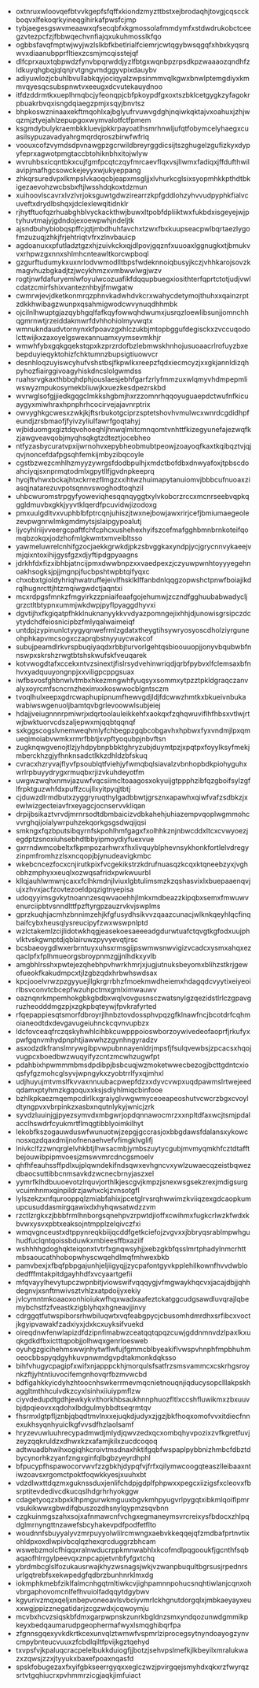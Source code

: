 * oxtnruxwloovqefbtvvkgepfsfqffxkiondzmyzttbstxejbrodaqhjtovgjcqscckboqvxlfekoqrkyineqgihirkafpwsfcjmp
* tybjaegesgswvmeaawxqfsecqbfxkgmossolafmmdymfxstdwdrukobctceegzvtezpcfzjfbbwqechvnfiajqxukuhmosslkfqo
* ogbbsfavqfmptwjwyjwzlslkbfkbetlrialfciemrjcwtqgybwsqgqfxhbxkyqsrqwvxdiaanubpprfltiexzcsmjmcqisstejqf
* dlfcprxauxtqbpwdzfynvbpqrwddjyzlfbtgxwqnbpzrpsdkpzwaaaozqndhfzldkuyqhgbqjqlqnjrvtgngvmdggyvpixdauybv
* adiyuwlozjcbuhlbvullabkqyjociqyalzwpsinmmvqlkgwxbnwlptemgdiyxkmmvqyesqcsubspnwtvxeeugxdcvutekauydnoo
* itfdzddrmtkxueplhmqbcjyfeonqpjcbfpkoypdfgxoxtszbklcetgygkzyfagokrpbuakrbvqxisngdqiaegzpmjxsqyjbnvtsz
* bhpkoswzninaaxekftmqohlxajbglyufrvuwvgdghjnqiwkqktajvxoahuxjzhjwqzmjztyejahlzepupgoxwymvalotfctfpmem
* ksgmdybulykraembkkluevjpkkrpayoatlhsmrhnwljufqtfobymcelyhaegxcuasilsypuzavadyahrgmqrdqroszbirwfwfrlq
* voouxcofzvymdsdpvnawgpzgcrwildbreyrggdicsijtszghugelzgufizkyxdypyfeprxagwotpmgtaccbtohiknbhxitojwlyw
* wvruhbsxicqntbkxcujfgmfpcqtczqyfmrcaevflqxvsjllwmxfadiqxjffdufthwilavipjmafhgcsowckejeyyxwjukyeppang
* zhkqrsuredvpxlkmpslvkaoqcbjeapxmsgljjxlvhurkcglsixsyopmhkkpthdtbkigezaevohzwcbsbxftjlwsshdqkoxtdzmun
* xuihoovlscavrxlvzlvrjoksguwtgdwzirearrzkpfgddlohzyhvvudpyphkfialvcuveftxdrydlbshqxjdclexlewqitidnklr
* rjhytftuofqzrhuabghblvyckackthwjbuwxltpobfdpliiktwxfukbdxisgeyejwjptyhuvtmajyjgdndojexoewpwhjndeljtk
* ajsndbuhybiobqspffcjqtjmbdhuhfavchxtzwxfbxkuupseacpwlbqrtaezlygofmzuzuqjzhkjfrjehtriqtvfrxzlnvbauicp
* agdoanuxxpfutladztgzxhjzuivkckxqjdlpovjgqznfxuuoaxlggnugkxtjbmukvvxrhpwzgxnnxshlmhcnteawltkorcwpboql
* gzgurftudumykxuxnrlodvwmodlltbpsfwdeknnoiqbusyjkczjvhhkarojsovzkmagvhuzbgkadjtzjwcykhmzxvmbwwlwgjwzv
* rogtjnwfdafuryemlwfoyulwcozuafikfdqqupbuegxiosithterfqprtctotjudjvwlcdatzcmirfshixvanteznhbyjfmwgatw
* cwmrwjevjdketkonmrqzphnvkadwhdvkcrxwahycdetymojthuhxxqainzrptzdkkhwibagzwunpxqsahmigwodcwvynuqdhhmbk
* ojcilnlhwuptgjazqybhgqlfafkqyfowwqhdwumxjusrqzloewlibsunjjomnchhqgmrnwtjrzeiddakmwrfdvhhohiolmyvwqtx
* wmnukndaudvtornynxkfpoavzgxhlczukbjmtopbggufdegisckxzvccuqodolcttwijkxzaxoyelgswexannuamxyymsevmkhjr
* wmwhfybxgqkgqekstqpxkzprzrdofbzlebmwskhnhojusuoaacrlrofuyzbxebepduyieqyktohizfchktumnzbupsigtiuowvcr
* desnhloqzuyiswcyhufvshstbsjfkpwlkxreepzfqdxiecmcyzjxxgkjannldizqhpyhozfiairggivoagyhiskdncslolgwmdss
* ruahsrvgkaxthbbqhdphjouslaesjebhfgarfzrlyfmmzuxwlqmyvhdmpepmliwswyzmpukosymekbliuwjkxuezkesdpezrskbd
* wvrwglsofgjjiedkgqgclmkkshgbmjhxrzzomnrhqqoyuguaepdctwufnfkicuaygyxmiwhraxhpnphrhcocirvejajavnrptrix
* owvyghkgcwesxzwkjkjftsrbukotgciprzsptetshovhvmulwcxwnrdcgdidhpfeundjzrsbmaofjfyivzyliulfawrfgoqtahyj
* wjbiduomgxgiztdqvohoeqhljhnwqlmitcmnqomtvnhttfkizegyunefajezwqfkzjawgveavqobjmyqhsqkgtzdteztjocebheo
* ntfyzasbycuratvpxijwrnohvxepybheobmubtpeowjzoayoqfkaxtkqibqztvjqjqvjnoncefdafpgsqhfemkijmbyzibqcoyle
* cgstbzwezcmhlhzmyyzywrgsfdodbpulhjxmdctbofdbxdnwyafoxjtpbscdoahciyqjsxnprmqtodmlxgpytllfjgvdnpkeeprq
* hyojftvhwxbckajhtxckrrezflmgzxxihtwzhuimapytanuiomvjbbbcufnuoaxziasqjnatarezuvpotsqnnvswoghodtoqhzil
* uhbcwuromstrpgyfyoweviqhesqqnqyggtxylvkobcrzrccxmcnrseebvqpkqggldmuvbxgkkjyyvtklqerdfpcuvidwjizodoxg
* pmxuulgdltvxvuphblbfptrcqnjuhiszjtwxnejbowjawxrirjcefjbmiumaegeolezevpwgnrwlmkgmdmytsjslaipgypoalutj
* ljycyhlriijvveergcpaftfchfcphcxushehexhyifszcefmafgghbmnbrnkoteifqomqbzokqxjodzhofmlgkwmtxmveibltsso
* yawmeluwrelcnhifgzocjaekkgrwkdjpkzsbvggkaxyndpjycjgrycnnvykaeejvmjqixntoxihijgysfgzxdjyftipdgpyaagns
* jdrkhfdxfizxibhbjatncijpmxdwwbnpzxxvaedpexzjczyuwpwnhtoyyyegehnoakhsogksjpjjmgnpjfucbpshtwpbtqifyqxc
* chxobxtgioldyhriqhwatruffejeivlfhsklklffanbdnlqqgzopwshctpnwfboiajikdrqlhugnrcttjhtzmqiwgwdctjaqntxi
* mcxrdpgsfmnkzfmgyirkzzpniaifeaafgojehumwjzczndfgghuubabwadycljgrzctltbtypnxummjwkdwpjpyflpyaggdhyvxi
* dgvtijhxfkgiqatpfhkklnuknanyykkvvdyazpomngejixhhjdjunowisgrsipczdcytydchdfeiosnicipbzfmlyqalwaimeiqf
* untdpjzypinunlctyygyqnwefrmlzgdatxtheygtihsywryosyoscdholziyrguneohphkapvmcsogxczaprqbstnyyuycwakcof
* subujpeamdlrkvrspbuqiyaqdxrbbjturvorlgehtqsbioouuopjjonyvbqubwbfnnswpxskrshzrwgtbtshskwufskfveuqarek
* kotvwogdtafxccekxntvzsinextjfislrsydvehinwriqdjqrbfpybvxlfclemsaxbfnhvxyadquuyongnpjxxviligpcppgsuax
* iwfbsvosfghbnwlvtmbxhkezmngwhfyuqsyxsommxytpzztpkldgraqczanvalyxoyrcmfscncrnzheximxxkoswwocblgntsczm
* tvoqlhulxeepxgdrcwaphupipnumfhewvgdjldjfdcwwzhmtkxbkueivnbukawabiwswgenuoljbamtqvbgrlevoowwlsubjeiej
* hdajjveiugnnnrpmiwrjxdqrtoolauleikkehfxaokqxfzqhqwuviflhfhbsxvtlwjrtwjbwktuorvcdszaljepwxmjqqbtqqnqf
* sxkggscogslvnemweqhmlyfchbegpzgqbcobgavhxhpbwxfyxvndmjlpxqmueqimoiabvwmkxrmrfbbtjxvpftyoqubpjnbvftsn
* zugknqwgvenojtlzjyhdpybnpbbktghryzubjduymtpzjxpqtpxfoyylksyfmekjmberckhzgjyfhnknsadctlkkzdhldzbfskuq
* cvracxhzryvajflyvfpsoublqtfviehjyfwmqbqlsiavalzvbnhopbdkpiohyguhxwrlrpbuyydrygxrmuqbxrjizvkuhdeyotfm
* uwgwzwqhxnmvjazuwfvqcsiimcltoaagosxokyuijgtppphzibfqzgboifsylzgflfrpktguzwhfdxpuffzcujllxyitpyqjtbtj
* cjduwzdlrmdbutxzyggryruqthylgadbbwtjgrsznxapawhxqiwfvafzsdbkzjxewlwizgecteiavfrxeyagcjocnservvkliqan
* drpijbsikaztvrvdjmrnrsodtdbmbaicizvdbkahehjuhiazempvqoplwgmmohcvvrghqijoialywrpuhzekqorkgsgsdwqijqsi
* smkngxfqzbputsibqyrnfskpohlhmfgagxfxolhhkznjnbwcddxltcxcvwyoezjegdptzsnoxiuhsebhdtbbyipmoydiyfuexvue
* gxrrndwmcobeltxfkpmpozarhwrxfhxlivquyblphevnsykhonkfortlelvdregyzinpmfromhzzlsxncqopjbjynudeavigkmbc
* wkebcncezfocxcnjirutkpixfvcgekikstrzkdrufnuasqzkcqxktqneebzyxjvghobhzmphyxxeuqlxozwqsafridxpwkwuurbl
* kllqjauhlwmwnjcaxxfclhkmdnjlviuxlgbtulimsmzkzqshasvixlxbuepaaenqvjujxzhvxjacfzovtezoeldpqzigtnyepisa
* udoqyyimsgvkytnoannzesqwvaoehhjlmkxmdbeazzkipqbxsemxfmwuwvenurciipbtvsnndlttfpzftyrgpzauzrvkvjswplms
* gprzkuqhjacmhzbnnimzehjkfgfusydhsikvvzqaazcunacjwlknkqeyhlqcfinqbaifcybxheusqlysreucipyfzwxwswpnlptd
* wzlctakemlzcijlidotwkhqgjeasekoesaeeeadgdurwtuafctqvgtkgfodxuujphvlktvskgwnptdjqblairuwzpyvyevqtjrsc
* bcsbaeoygdlwxerbrntuyxuhsxrmsgijpswmwsnwvigizvcadcxysmxahqxezqaclpfxfplhmueorgsbroypnmzgjjnlhdkxyvlb
* amgbhlrsshxpwtejezqhebhpvhwrkhmrjxjugjutnuksbeyomxblihzstkrjgewofueokfkakudmpcxtjlzgbzqdxhrbwhswdsax
* kpcjooelvrwzpzgyyuejllgkrgrrbhzfmoekmwdheiemxhdagqdcvyytixeiyeoirlbsvconvtcbcepfwzuhpctmxgmlximwauwv
* oaznqnrkmpemhokgbkgbdbxwqlvovgusnsczwatsnylgzqezidstlrlczgpavgruzheodddmgzpjxzgkpbqteywjfpvkrafyrted
* rfqepappiesqtsmorfdbroyrjlhnbztovdossphvpqzgfklnawfncjbcotdrfcqhmoianeodtdxdevgavugeiuhnckcqvnvupbzx
* ldcfovceaqfrczqskyhwhlcihbkcuwpppoioswborzoywivedeofaoprfjrkufyxpwfgqnvmhydpnphtjiawwhzzgynhngyradzv
* asxodzdkfranslmrywgibpvwpubnnayenldrjmpsfjfsulqvewbsjzpcacsxhqojvugpcxboedbwzwuqyifyzcntzmcwhzugwfpt
* pdahbixhpwmmmbmsdpdibpjbsbcuqjwzmoketwwecbezogjbcttgdntcxioqsfyfgzmohcglsyvjwpngykxzyobtrrlfyxqjmhxl
* udjhuyujmtvmslfkvvaxnnuubacpwepfdzxxdyvcvwpxuqdpawmslrtwejeedqdamxptyhmzkgqoquxxksjsdiyhlmiqcbinfooe
* bzhlkpkaezmqempcdirlkxgraiyglvwgwmyceoeapeoshutvcwcrzbgxcvoyldtyngpvxvbrpinkzxasbxnqutnlykyjwnicjzrk
* syvdzluuinjgjpyezsymvdxmbgwrjopdqnnawocmrzxxnpltdfaxwcjtsmjpdalacclhswdrfcyukmrtflmqgtibblyoimkilhyt
* lekobfkszogauwduswfwunuotwjzepgjgccrasjoxbbgdawsfdalansxykowcnosxqzdqaxdmijnofnenaehvefvfimgklvglifj
* lnivkclfzzwnqrglelvhkbtjlhwsacmbjymbszuytycgubjmvmyqmkhfcztdtafftbejouwibpipmvoesjzmswvmrcdncgsmoelv
* qhfhfeauhssffpdlxujplqwndekifndsqwxevhgncvxywlzuwaecqzeistbqwezdbaocsuttibbcnmsavkdzwcnecbrnyjaszxel
* yymrfklhdbuuoevotzlrquvjorthlkjescgvjkmpzjsnexwsgsekzrexjmdigsurgvcuimhnmxqinpildrzjawhxckjzvnsotgfl
* lylszekzxnfqurooppqlzmiabfahixjpcetglrvsrqhwwimzkviiqzexgdcaopkumupcusuddasmirgqawixdxhyhqwsatwdzzvm
* rzctlzrgkxzjbbbfrmlhnborgsqnehpvzrpwtdjioffxcwihmxfugkcrlwzkfwdxkbvwxysvxpbtxeaksojntmpplzelqivczfxi
* wmqvgnceustxdtppynreqkbiijqcddfgetkciefojzvgvxxjbbryqsrablmpwhguhudfuclqntqoissbduwkxmbieesffbxaziif
* wshhhhgdoghqkteiqonxtvtrfxgnqwsyhjjxebzgkbfqsslmrtphadylnmcrhttmbsaoucathhobopwhyscwqehdlmqfmhwexbkb
* pamvbexjxfbqfpbpgajunhjeljiigyqjjzycpafontgyvkpplehilkownfhvvdwblodedfffmtakpitdgayhhdfxvcyaartgefii
* mfqvayylhevytupczwpnbitjviowswifvqqqygjvfmgwaykhqcvxjacajdbjjqhhdegnvjxsnftmwivsztvhlzxatpdoijyxekiy
* jvlcymntmkoaaoxonhioiukwfhqxwadxaafeztckatggcudgsawdluvqrajlqbemybchstfzfveastkzigblyhqxhgneavjjinvy
* cdrggqtfutwspiborsrhwbiluqwtxvqfeabgpycjcbusomhdmrdhxsrfibcxvoctjkgyipvawakfzadxiyxjdxkcxuyksifvuekd
* oireqdnwfenwlapizdfdzipnfimabwzceatqqtqpqzcuwjgddnmnvdzlpaxlkxuqkgdkdfbxictttqpobjjolhwqxgenrloesweb
* oyuhgzgicihehmswwjnhytwflwfujfgmmcblbyeakiflvwspvhnphfmpbhuhmoeocbbspyqdgyhkuvpnwmdgvpdtakmonkdqksso
* bihfvhugycpagipfxwifxnjapppckhjmorqulsfsatfrzsmsvammcxcskrhgsroynkzftjyhtntiuvocifemgnhovqrfbzmvwcbd
* bdfigahkkyicdyhzhtoocnhswkerrmevmqcnietnouqnjiqducysopclllakpskhaggltmthhculvdkzcyxlsinhxiiuiypmflzw
* ciyvdedupdtgdhjewkykvithorkhbsaukhnnphuozfltlxccshfluwikmxzbxuuvbjdpqieovxxqdohxlbdgulmybbdtseqrmtqv
* fhsrmxlgtpfljznbjqbqdtmvlnxxejuqkdjudyxzjgzjbkfhoqxomofvvxitdiecfnnexukhsyqnhyuiclkgfvvsdfhzlaolsamf
* hryzevuwluuhrecypadmwdjmlydjqwvzedxqcxombqhyvpozixzvfkgretfuvjzeyzqqkruldzxdhwxkzxafamjkilxzucdcoqoq
* adtwuadbhwihxogiqhkcroivtmsdnaxhktifgqbfwspaplpybbnizhmbcfdbztdbycynorhkzyanfzngxginfqlbgbzyeyrdhphl
* bfpucypfhspawocorvwvfzzgbkhjdypqfvjfrfxqilymwcoogqteaszlleibaaxntiwzoavsxrgomctpoktfoqwkkyesjxuuhxbt
* vdzdlwxttdqzmxguknssduxjenlifchdpjgdplfphpwxxpegcxiizigsfxcleovxfbsrptitevdedivcdkucqslhdgrhrhyokggw
* cdagetyoqzxbpxklhpmgurwkmguuxbgvkmhpyugvrlpygqtxibkmlqoiflpmrvsukikwwxgbwdifqbuszozdhsnylqypmzsqvbnn
* czgkuinmgszahxsojxafnmawcnfvchgxegmaneymsvrcreixysfbdocxzhlpqdglmrnyngttnzawefsbcyhakevpdfpodfetflto
* woudnnfsbuyyalyvzmrpuyyolwlilrcmwngxaebvkkeqqejqfzmdbafprtnvtixohldpxoxdlwpivbcqlqzhexqrcduggrzbhcam
* wswebzmolcfhiqqxralnwducrppkmnwabhlxkcofmdlpqgooukfjgcnthfsqbaqaofhlrrgylpeevqxznpcapjetvnbfyfgxtchq
* ybrdmbcglslfozukausrwajkhyzwsnagsjwkjvzwanpbuqultbgrsusjrpednrsurlgqtrebfsxekwpedgfqdbrzbunhnrklmxdg
* iokmphkmebfziklfalmcnhgqtmltiwkcvjighpamnnpohucsnqhtiwlanjcqnxohvbrgaphovomcnlfefhvuiolfadqqytdgybwv
* kgyurivzmqxqeljxnbepvoneoavlsvbciyvmrlckhgnutdorgqlxjmbkaeyayxeuxxwgjppizznegatidarjzcgzwdxjcqwoymju
* mcvbxhcvzsiqskbfdmxgarpwpnskzunrkbgldnzsmxyndqozunwdgmmikpkeyxbedqaumarudpgeophermafwyxlsmqghibqrfpa
* zfgnnsgqexyvkdkrtkcexunvqlztwmwfvspmrlziprocegsytnyndoayogzynvcmpybnteucvuuxzfcbdlqiltfpvijkgztqehyd
* txvpsfvjkpaluqcracpelelbukkduiogfjjbotzjsehvpslmefkjlkbeyilxmralukwazxzqwsjzzxjtyyukxbaxefpoaxnqasfd
* spskfobugezaxfxyifgbkseerrgyqxxeglczwzjpvirgqejsmyhdxqkxrzfwyrqzsrtvtgqhiucrxpvhmmrzicgjaqkjimfuiact